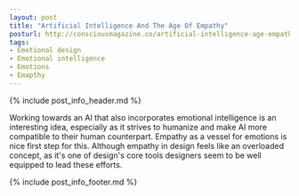 ```yaml
---
layout: post
title: "Artificial Intelligence And The Age Of Empathy"
posturl: http://consciousmagazine.co/artificial-intelligence-age-empathy/
tags:
- Emotional design
- Emotional intelligence
- Emotions
- Emapthy
---
```


{% include post_info_header.md %}

Working towards an AI that also incorporates emotional intelligence is an interesting idea, especially as it strives to humanize and make AI more compatible to their human counterpart. Empathy as a vessel for emotions is nice first step for this. Although empathy in design feels like an overloaded concept, as it's one of design's core tools designers seem to be well equipped to lead these efforts.

<!--more-->
{% include post_info_footer.md %}
